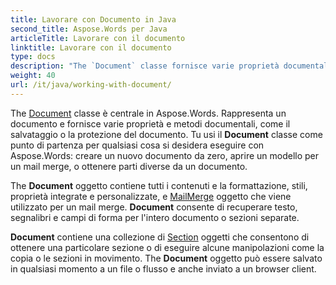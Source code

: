 ```yaml
---
title: Lavorare con Documento in Java
second_title: Aspose.Words per Java
articleTitle: Lavorare con il documento
linktitle: Lavorare con il documento
type: docs
description: "The `Document` classe fornisce varie proprietà documentali e metodi. Tu usi il `Document` classe come punto di partenza per qualsiasi cosa si desidera eseguire con Aspose.Words per Java. The `Document` oggetto può essere salvato in un file o in streaming e anche inviato a un browser."
weight: 40
url: /it/java/working-with-document/
---
```


The [Document](https://reference.aspose.com/words/java/com.aspose.words/document/) classe è centrale in Aspose.Words. Rappresenta un documento e fornisce varie proprietà e metodi documentali, come il salvataggio o la protezione del documento. Tu usi il **Document** classe come punto di partenza per qualsiasi cosa si desidera eseguire con Aspose.Words: creare un nuovo documento da zero, aprire un modello per un mail merge, o ottenere parti diverse da un documento.

The **Document** oggetto contiene tutti i contenuti e la formattazione, stili, proprietà integrate e personalizzate, e [MailMerge](https://reference.aspose.com/words/java/com.aspose.words/mailmerge/) oggetto che viene utilizzato per un mail merge. **Document** consente di recuperare testo, segnalibri e campi di forma per l'intero documento o sezioni separate.

**Document** contiene una collezione di [Section](https://reference.aspose.com/words/java/com.aspose.words/section/) oggetti che consentono di ottenere una particolare sezione o di eseguire alcune manipolazioni come la copia o le sezioni in movimento. The **Document** oggetto può essere salvato in qualsiasi momento a un file o flusso e anche inviato a un browser client.
